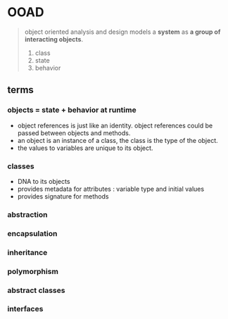# OOAD
> object oriented analysis and design models a **system** as **a group of interacting objects**.
>  1. class
>  2. state
>  3. behavior
## terms
### objects = state + behavior at runtime
- object references is just like an identity. object references could be passed between objects and methods. 
- an object is an instance of a class, the class is the type of the object.
- the values to variables are unique to its object. 
### classes
- DNA to its objects
- provides metadata for attributes : variable type and initial values
- provides signature for methods
### abstraction
### encapsulation
### inheritance
### polymorphism
### abstract classes
### interfaces
